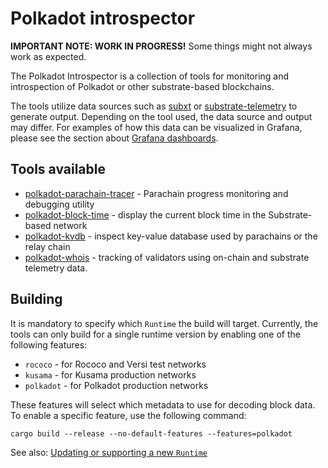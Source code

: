 # Polkadot introspector

**IMPORTANT NOTE: WORK IN PROGRESS!** Some things might not always work as expected.

The Polkadot Introspector is a collection of tools for monitoring and introspection of Polkadot or other substrate-based blockchains.

The tools utilize data sources such as [subxt](https://github.com/paritytech/subxt/) or [substrate-telemetry](https://github.com/paritytech/substrate-telemetry/) to generate output. Depending on the tool used, the data source and output may differ. For examples of how this data can be visualized in Grafana, please see the section about [Grafana dashboards](grafana/README.md).

## Tools available

- [polkadot-parachain-tracer](parachain-tracer/README.md) - Parachain progress monitoring and debugging utility
- [polkadot-block-time](block-time/README.md) - display the current block time in the Substrate-based network
- [polkadot-kvdb](kvdb/README.md) - inspect key-value database used by parachains or the relay chain
- [polkadot-whois](whois/README.md) - tracking of validators using on-chain and substrate telemetry data.

## Building

It is mandatory to specify which `Runtime` the build will target. Currently, the tools can only build for a single runtime version by enabling one of the following features:

- `rococo` - for Rococo and Versi test networks
- `kusama` - for Kusama production networks
- `polkadot` - for Polkadot production networks

These features will select which metadata to use for decoding block data. To enable a specific feature, use the following command:

```
cargo build --release --no-default-features --features=polkadot
```

See also: [Updating or supporting a new `Runtime`](essentials/README.md#updating-or-supporting-a-new-runtime)

